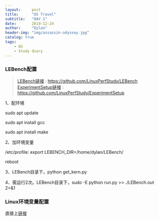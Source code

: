```yaml
---
layout:     post
title:      "OS Travel"
subtitle:   "DAY 1"
date:       2019-12-24
author:     "Dylan"
header-img: "img/assassin-odyssey.jpg"
catalog: true
tags:
    - OS
    - Study diary
---
```




### LEBench配置

> [LEBench链接](https://github.com/LinuxPerfStudy/LEBench) : https://github.com/LinuxPerfStudy/LEBench
> [ExperimentSetup链接](https://github.com/LinuxPerfStudy/ExperimentSetup) : https://github.com/LinuxPerfStudy/ExperimentSetup

1、配环境

sudo apt update

sudo apt install gcc

sudo apt install make

2、加环境变量

/etc/profile: export LEBENCH_DIR=/home/dylan/LEBench/

reboot

3、LEBench目录下，python get_kern.py

4、需运行2次。LEBench目录下，sudo -E python run.py >> ./LEBench.out 2>&1



### Linux环境变量配置

直接上[链接](https://blog.csdn.net/netwalk/article/details/9455893)
